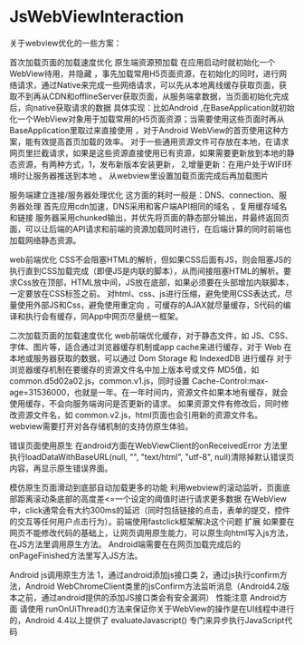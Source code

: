 # JsWebViewInteraction

关于webview优化的一些方案：

首次加载页面的加载速度优化
原生端资源预加载
在应用启动时就初始化一个 WebView待用，并隐藏 ，事先加载常用H5页面资源，在初始化的同时，进行网络请求，通过Native来完成一些网络请求，可以先从本地离线缓存获取页面，获取不到再从CDN和offlineServer获取页面，从服务端拿数据，当页面初始化完成后，向native获取请求的数据
具体实现：比如Android ,在BaseApplication就初始化一个WebView对象用于加载常用的H5页面资源；当需要使用这些页面时再从BaseApplication里取过来直接使用 ，对于Android WebView的首页使用这种方案，能有效提高首页加载的效率。
对于一些通用资源文件可存放在本地，在请求网页里拦截请求，如果是这些资源直接使用已有资源，如果需要更新放到本地的静态资源，有两种方式，1，发布新版本安装更新，
2,增量更新：在用户处于WIFI环境时让服务器推送到本地 。
从webview里设置加载页面完成后再加载图片

服务端建立连接/服务器处理优化
这方面的耗时一般是：DNS、connection、服务器处理
首先应用cdn加速，DNS采用和客户端API相同的域名 ，复用缓存域名和链接 
服务器采用chunked输出，并优先将页面的静态部分输出，并最终返回页面，可以让后端的API请求和前端的资源加载同时进行，在后端计算的同时前端也加载网络静态资源。

web前端优化
CSS不会阻塞HTML的解析，但如果CSS后面有JS，则会阻塞JS的执行直到CSS加载完成（即便JS是内联的脚本），从而间接阻塞HTML的解析。要求Css放在顶部，HTML放中间，JS放在底部，如果必须要在头部增加内联脚本，一定要放在CSS标签之前。
对html、css、js进行压缩，避免使用CSS表达式，尽量使用外部JS和Css，避免使用重定向
，可缓存的AJAX就尽量缓存，S代码的编译和执行会有缓存，同App中网页尽量统一框架。

二次加载页面的加载速度优化
web前端优化缓存，对于静态文件，如 JS、CSS、字体、图片等，适合通过浏览器缓存机制或app cache来进行缓存，对于 Web 在本地或服务器获取的数据，可以通过 Dom Storage 和 IndexedDB 进行缓存
对于浏览器缓存机制在要缓存的资源文件名中加上版本号或文件 MD5值，如 common.d5d02a02.js，common.v1.js，同时设置 Cache-Control:max-age=31536000，也就是一年。在一年时间内，资源文件如果本地有缓存，就会使用缓存，不会向服务端询问是否更新的请求。 
如果资源文件有修改后，同时修改资源文件名，如 common.v2.js，html页面也会引用新的资源文件名。webview需要打开对各存储机制的支持仿原生体验。

错误页面使用原生
在android方面在WebViewClient的onReceivedError 方法里执行loadDataWithBaseURL(null, "", "text/html", "utf-8", null)清除掉默认错误页内容，再显示原生错误界面。

模仿原生页面滑动到底部自动加载更多的功能
利用webview的滚动监听，页面底部距离滚动条底部的高度差<=一个设定的阈值时进行请求更多数据
在WebView中，click通常会有大约300ms的延迟（同时包括链接的点击，表单的提交，控件的交互等任何用户点击行为）。前端使用fastclick框架解决这个问题
扩展
如果要在网页不能修改代码的基础上，让网页调用原生能力，可以原生向html写入js方法，在JS方法里调用原生方法。
Android端需要在在网页加载完成后的onPageFinished方法里写入JS方法。

Android js调用原生方法
1，通过android添加js接口类
2，通过js执行confirm方法，Android WebChromeClient类里的jsConfirm方法监听消息（Android4.2版本之前，通过android提供的添加JS接口类会有安全漏洞）
性能注意
Android方面
请使用 runOnUiThread()方法来保证你关于WebView的操作是在UI线程中进行的，Android 4.4以上提供了 evaluateJavascript() 专门来异步执行JavaScript代码
